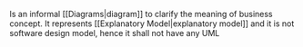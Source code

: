 Is an informal [[Diagrams|diagram]] to clarify the meaning of business concept. It represents [[Explanatory Model|explanatory model]] and it is not software design model, hence it shall not have any UML
